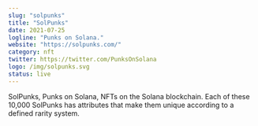 ```yaml
---
slug: "solpunks"
title: "SolPunks"
date: 2021-07-25
logline: "Punks on Solana."
website: "https://solpunks.com/"
category: nft
twitter: https://twitter.com/PunksOnSolana
logo: /img/solpunks.svg
status: live
---
```


SolPunks, Punks on Solana, NFTs on the Solana blockchain. Each of these 10,000 SolPunks has attributes that make them unique according to a defined rarity system.
